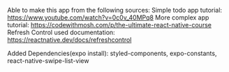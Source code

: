 Able to make this app from the following sources:
Simple todo app tutorial: https://www.youtube.com/watch?v=0c0v_40MPq8
More complex app tutorial: https://codewithmosh.com/p/the-ultimate-react-native-course
Refresh Control used documentation:
https://reactnative.dev/docs/refreshcontrol

Added Dependencies(expo install):
styled-components,
expo-constants,
react-native-swipe-list-view
